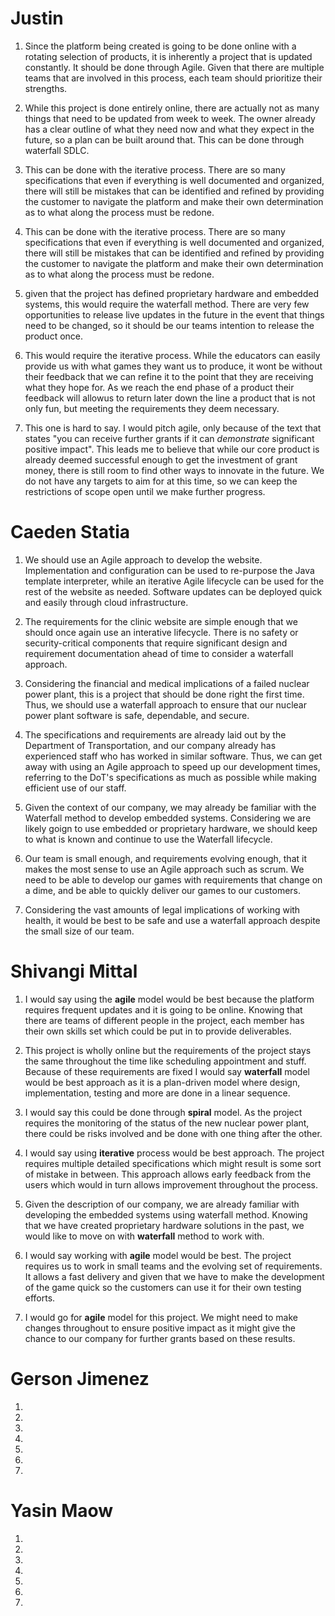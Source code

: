 
# Justin

1. Since the platform being created is going to be done online with a rotating selection of products, it is inherently a project that is updated constantly. It should be done through Agile. Given that there are multiple teams that are involved in this process, each team should prioritize their strengths.

2. While this project is done entirely online, there are actually not as many things that need to be updated from week to week. The owner already has a clear outline of what they need now and what they expect in the future, so a plan can be built around that. This can be done through waterfall SDLC.

3. This can be done with the iterative process. There are so many specifications that even if everything is well documented and organized, there will still be mistakes that can be identified and refined by providing the customer to navigate the platform and make their own determination as to what along the process must be redone. 

4. This can be done with the iterative process. There are so many specifications that even if everything is well documented and organized, there will still be mistakes that can be identified and refined by providing the customer to navigate the platform and make their own determination as to what along the process must be redone. 

5. given that the project has defined proprietary hardware and embedded systems, this would require the waterfall method. There are very few opportunities to release live updates in the future in the event that things need to be changed, so it should be our teams intention to release the product once. 

6. This would require the iterative process. While the educators can easily provide us with what games they want us to produce, it wont be without their feedback that we can refine it to the point that they are receiving what they hope for. As we reach the end phase of a product their feedback will allowus to return later down the line a product that is not only fun, but meeting the requirements they deem necessary.

7. This one is hard to say. I would pitch agile, only because of the text that states "you can receive further grants if it can *demonstrate* significant positive impact". This leads me to believe that while our core product is already deemed successful enough to get the investment of grant money, there is still room to find other ways to innovate in the future. We do not have any targets to aim for at this time, so we can keep the restrictions of scope open until we make further progress.


# Caeden Statia

1. We should use an Agile approach to develop the website. Implementation and configuration can be used to re-purpose the Java template interpreter, while an iterative Agile lifecycle can be used for the rest of the website as needed. Software updates can be deployed quick and easily through cloud infrastructure.

2. The requirements for the clinic website are simple enough that we should once again use an interative lifecycle. There is no safety or security-critical components that require significant design and requirement documentation ahead of time to consider a waterfall approach.

3. Considering the financial and medical implications of a failed nuclear power plant, this is a project that should be done right the first time. Thus, we should use a waterfall approach to ensure that our nuclear power plant software is safe, dependable, and secure.

4. The specifications and requirements are already laid out by the Department of Transportation, and our company already has experienced staff who has worked in similar software. Thus, we can get away with using an Agile approach to speed up our development times, referring to the DoT's specifications as much as possible while making efficient use of our staff.

5. Given the context of our company, we may already be familiar with the Waterfall method to develop embedded systems. Considering we are likely goign to use embedded or proprietary hardware, we should keep to what is known and continue to use the Waterfall lifecycle.

6. Our team is small enough, and requirements evolving enough, that it makes the most sense to use an Agile approach such as scrum. We need to be able to develop our games with requirements that change on a dime, and be able to quickly deliver our games to our customers.

7. Considering the vast amounts of legal implications of working with health, it would be best to be safe and use a waterfall approach despite the small size of our team.


# Shivangi Mittal

1. I would say using the **agile** model would be best because the platform requires frequent updates and it is going to be online. Knowing that there are teams of different people in the project, each member has their own skills set which could be put in to provide deliverables. 

2. This project is wholly online but the requirements of the project stays the same throughout the time like scheduling appointment and stuff. Because of these requirements are fixed I would say **waterfall** model would be best approach as it is a plan-driven model where design, implementation, testing and more are done in a linear sequence.

3. I would say this could be done through **spiral** model. As the project requires the monitoring of the status of the new nuclear power plant, there could be risks involved and be done with one thing after the other.

4. I would say using **iterative** process would be best approach. The project requires multiple detailed specifications which might result is some sort of mistake in between. This approach allows early feedback from the users which would in turn allows improvement throughout the process.

5. Given the description of our company, we are already familiar with developing the embedded systems using waterfall method. Knowing that we have created proprietary hardware solutions in the past, we would like to move on with **waterfall** method to work with. 

6. I would say working with **agile** model would be best. The project requires us to work in small teams and the evolving set of requirements. It allows a fast delivery and given that we have to make the development of the game quick so the customers can use it for their own testing efforts. 

7. I would go for **agile** model for this project. We might need to make changes throughout to ensure positive impact as it might give the chance to our company for further grants based on these results.

   
# Gerson Jimenez

1. 

2. 

3. 

4. 

5. 

6. 

7. 
# Yasin Maow

1. 

2. 

3. 

4. 

5. 

6. 

7. 
